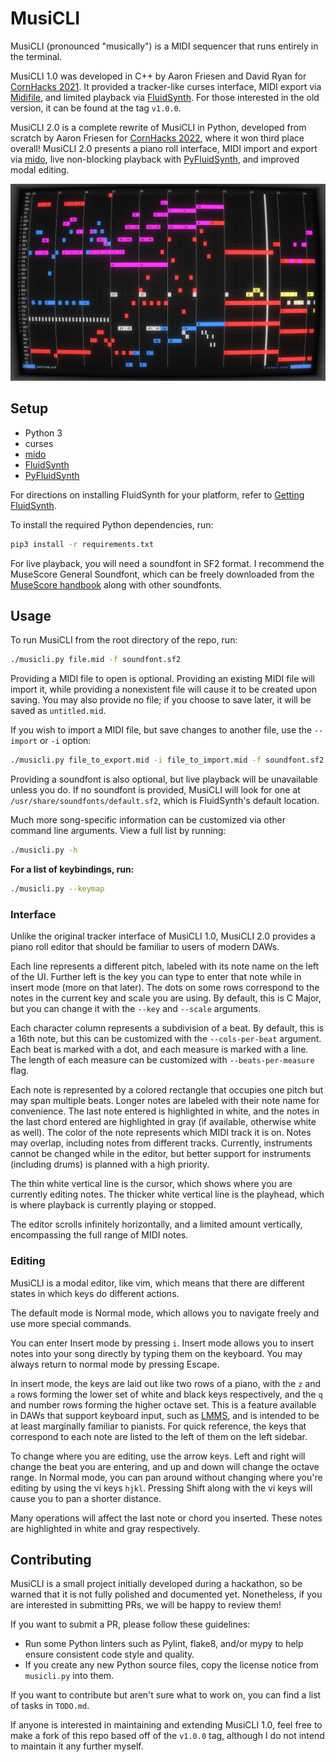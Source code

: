 # MusiCLI

MusiCLI (pronounced "musically") is a MIDI sequencer that runs entirely in the terminal.

MusiCLI 1.0 was developed in C++ by Aaron Friesen and David Ryan for [CornHacks 2021](https://unlcornhacks.com).
It provided a tracker-like curses interface, MIDI export via [Midifile](https://midifile.sapp.org), and limited playback via [FluidSynth](https://fluidsynth.org).
For those interested in the old version, it can be found at the tag `v1.0.0`.

MusiCLI 2.0 is a complete rewrite of MusiCLI in Python, developed from scratch by Aaron Friesen for [CornHacks 2022](https://unlcornhacks.com), where it won third place overall!
MusiCLI 2.0 presents a piano roll interface, MIDI import and export via [mido](https://github.com/mido/mido), live non-blocking playback with [PyFluidSynth](https://github.com/nwhitehead/pyfluidsynth), and improved modal editing.

![Screenshot](screenshot.png)

## Setup

- Python 3
- curses
- [mido](https://github.com/mido/mido)
- [FluidSynth](https://fluidsynth.org)
- [PyFluidSynth](https://github.com/nwhitehead/pyfluidsynth)

For directions on installing FluidSynth for your platform, refer to [Getting FluidSynth](https://www.fluidsynth.org/download/).

To install the required Python dependencies, run:
```sh
pip3 install -r requirements.txt
```

For live playback, you will need a soundfont in SF2 format.
I recommend the MuseScore General Soundfont, which can be freely downloaded from the [MuseScore handbook](https://musescore.org/en/handbook/3/soundfonts-and-sfz-files) along with other soundfonts.

## Usage

To run MusiCLI from the root directory of the repo, run:
```sh
./musicli.py file.mid -f soundfont.sf2
```

Providing a MIDI file to open is optional.
Providing an existing MIDI file will import it, while providing a nonexistent file will cause it to be created upon saving.
You may also provide no file; if you choose to save later, it will be saved as `untitled.mid`.

If you wish to import a MIDI file, but save changes to another file, use the `--import` or `-i` option:
```sh
./musicli.py file_to_export.mid -i file_to_import.mid -f soundfont.sf2
```

Providing a soundfont is also optional, but live playback will be unavailable unless you do.
If no soundfont is provided, MusiCLI will look for one at `/usr/share/soundfonts/default.sf2`, which is FluidSynth's default location.

Much more song-specific information can be customized via other command line arguments. View a full list by running:
```sh
./musicli.py -h
```

**For a list of keybindings, run:**
```sh
./musicli.py --keymap
```

### Interface

Unlike the original tracker interface of MusiCLI 1.0, MusiCLI 2.0 provides a piano roll editor that should be familiar to users of modern DAWs.

Each line represents a different pitch, labeled with its note name on the left of the UI.
Further left is the key you can type to enter that note while in insert mode (more on that later).
The dots on some rows correspond to the notes in the current key and scale you are using.
By default, this is C Major, but you can change it with the `--key` and `--scale` arguments.

Each character column represents a subdivision of a beat.
By default, this is a 16th note, but this can be customized with the `--cols-per-beat` argument.
Each beat is marked with a dot, and each measure is marked with a line.
The length of each measure can be customized with `--beats-per-measure` flag.

Each note is represented by a colored rectangle that occupies one pitch but may span multiple beats.
Longer notes are labeled with their note name for convenience.
The last note entered is highlighted in white, and the notes in the last chord entered are highlighted in gray (if available, otherwise white as well).
The color of the note represents which MIDI track it is on.
Notes may overlap, including notes from different tracks.
Currently, instruments cannot be changed while in the editor, but better support for instruments (including drums) is planned with a high priority.

The thin white vertical line is the cursor, which shows where you are currently editing notes.
The thicker white vertical line is the playhead, which is where playback is currently playing or stopped.

The editor scrolls infinitely horizontally, and a limited amount vertically, encompassing the full range of MIDI notes.

### Editing

MusiCLI is a modal editor, like vim, which means that there are different states in which keys do different actions.

The default mode is Normal mode, which allows you to navigate freely and use more special commands.

You can enter Insert mode by pressing `i`.
Insert mode allows you to insert notes into your song directly by typing them on the keyboard.
You may always return to normal mode by pressing Escape.

In insert mode, the keys are laid out like two rows of a piano, with the `z` and `a` rows forming the lower set of white and black keys respectively, and the `q` and number rows forming the higher octave set.
This is a feature available in DAWs that support keyboard input, such as [LMMS](https://lmms.io), and is intended to be at least marginally familiar to pianists.
For quick reference, the keys that correspond to each note are listed to the left of them on the left sidebar.

To change where you are editing, use the arrow keys.
Left and right will change the beat you are entering, and up and down will change the octave range.
In Normal mode, you can pan around without changing where you're editing by using the vi keys `hjkl`.
Pressing Shift along with the vi keys will cause you to pan a shorter distance.

Many operations will affect the last note or chord you inserted.
These notes are highlighted in white and gray respectively.

## Contributing

MusiCLI is a small project initially developed during a hackathon, so be warned that it is not fully polished and documented yet.
Nonetheless, if you are interested in submitting PRs, we will be happy to review them!

If you want to submit a PR, please follow these guidelines:

- Run some Python linters such as Pylint, flake8, and/or mypy to help ensure consistent code style and quality.
- If you create any new Python source files, copy the license notice from `musicli.py` into them.

If you want to contribute but aren't sure what to work on, you can find a list of tasks in `TODO.md`.

If anyone is interested in maintaining and extending MusiCLI 1.0, feel free to make a fork of this repo based off of the `v1.0.0` tag, although I do not intend to maintain it any further myself.
